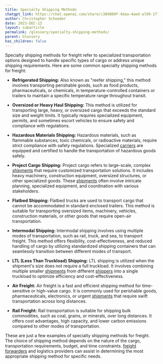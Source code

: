 ```yaml
---
title: Specialty Shipping Methods
chatgpt_link: https://chat.openai.com/share/c389809f-4daa-4aed-a7d9-1f7304f6c737
author: Christopher Schoeder
date: 2023-DEC-13
layout: subarticle
permalink: /glossery/specialty-shipping-methods/
parent: Glossery
has_children: false
---
```


Specialty shipping methods for freight refer to specialized transportation options designed to handle specific types of cargo or address unique shipping requirements. Here are some common specialty shipping methods for freight:

- **Refrigerated Shipping:** Also known as "reefer shipping," this method involves transporting perishable goods, such as food products, pharmaceuticals, or chemicals, in temperature-controlled containers or trailers to maintain a specific temperature range throughout transit.

- **Oversized or Heavy Haul Shipping:** This method is utilized for transporting large, heavy, or oversized cargo that exceeds the standard size and weight limits. It typically requires specialized equipment, permits, and sometimes escort vehicles to ensure safety and compliance with regulations.

- **Hazardous Materials Shipping:** Hazardous materials, such as flammable substances, toxic chemicals, or radioactive materials, require strict compliance with safety regulations. Specialized <a href="/carriers/">carriers</a> are equipped and certified to handle the transportation of hazardous goods safely.

- **Project Cargo Shipping:** Project cargo refers to large-scale, complex <a href="/glossery/shipments">shipments</a> that require customized transportation solutions. It includes heavy machinery, construction equipment, oversized structures, or other specialized goods. These <a href="/glossery/shipments">shipments</a> often involve intricate planning, specialized equipment, and coordination with various stakeholders.

- **Flatbed Shipping:** Flatbed trucks are used to transport cargo that cannot be accommodated in standard enclosed trailers. This method is suitable for transporting oversized items, machinery, vehicles, construction materials, or other goods that require open-air transportation.

- **Intermodal Shipping:** Intermodal shipping involves using multiple modes of transportation, such as rail, truck, and sea, to transport freight. This method offers flexibility, cost-effectiveness, and reduced handling of cargo by utilizing standardized shipping containers that can seamlessly transition between different modes of transport.

- **LTL (Less Than Truckload) Shipping:** LTL shipping is utilized when the shipment's size does not require a full truckload. It involves combining multiple smaller <a href="/glossery/shipments">shipments</a> from different <a href="/parties/shipper">shippers</a> into a single truckload to optimize efficiency and cost-effectiveness.

- **Air Freight:** Air freight is a fast and efficient shipping method for time-sensitive or high-value cargo. It is commonly used for perishable goods, pharmaceuticals, electronics, or urgent <a href="/glossery/shipments">shipments</a> that require swift transportation across long distances.

- **Rail Freight:** Rail transportation is suitable for shipping bulk commodities, such as coal, grains, or minerals, over long distances. It offers cost advantages, high capacity, and lower carbon emissions compared to other modes of transportation.

These are just a few examples of specialty shipping methods for freight. The choice of shipping method depends on the nature of the cargo, transportation requirements, budget, and time constraints. <a href="/parties/freight-forwarder">freight forwarders</a> and logistics providers can assist in determining the most appropriate shipping method for specific needs.
